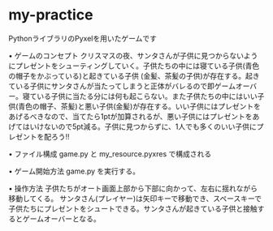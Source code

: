 # my-practice
PythonライブラリのPyxelを用いたゲームです

• ゲームのコンセプト 
クリスマスの夜、サンタさんが子供に見つからないようにプレゼントをシューティングしていく。子供たちの中には寝ている子供(⻘色の帽子をかぶっている)と起きている子供 (金髪、茶髪の子供)が存在する。起きている子供にサンタさんが当たってしまうと正体がバレるので即ゲームオーバー。寝ている子供に当たる分には何も起こらない。また子供たちの中にはいい子供(⻘色の帽子、茶髪)と悪い子供(金髪)が存在する。いい子供にはプレゼントをあげるべきなので、当てたら1ptが加算されるが、悪い子供にはプレゼントをあげてはいけないので5pt減る。子供に見つからずに、1人でも多くのいい子供にプレゼントを配ろう!!

• ファイル構成
game.py と my_resource.pyxres で構成される

• ゲーム開始方法
game.py を実行する。

• 操作方法
子供たちがオート画面上部から下部に向かって、左右に揺れながら移動してくる。
サンタさん(プレイヤー)は矢印キーで移動でき、スペースキーで子供たちにプレゼントをシュートできる。サンタさんが起きている子供と接触するとゲームオーバーとなる。
